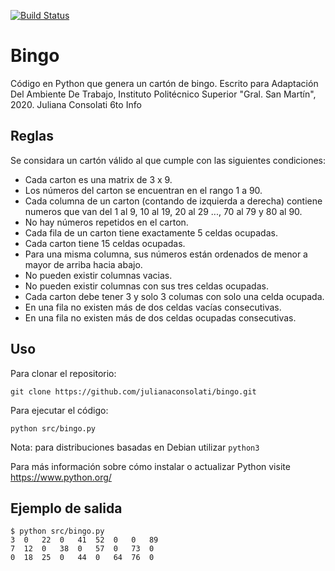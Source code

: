[![Build Status](https://travis-ci.com/julianaconsolati/bingo.svg?branch=master)](https://travis-ci.com/julianaconsolati/bingo)
# Bingo
Código en Python que genera un cartón de bingo.
Escrito para Adaptación Del Ambiente De Trabajo, Instituto Politécnico Superior "Gral. San Martín", 2020.
Juliana Consolati 6to Info
## Reglas
Se considara un cartón válido al que cumple con las siguientes condiciones:
* Cada carton es una matrix de 3 x 9.
* Los números del carton se encuentran en el rango 1 a 90.
* Cada columna de un carton (contando de izquierda a derecha) contiene numeros que van del 1 al 9, 10 al 19, 20 al 29 ..., 70 al 79 y 80 al 90.
* No hay números repetidos en el carton.
* Cada fila de un carton tiene exactamente 5 celdas ocupadas.
* Cada carton tiene 15 celdas ocupadas.
* Para una misma columna, sus números están ordenados de menor a mayor de arriba hacia abajo.
* No pueden existir columnas vacias.
* No pueden existir columnas con sus tres celdas ocupadas.
* Cada carton debe tener 3 y solo 3 columas con solo una celda ocupada.
* En una fila no existen más de dos celdas vacías consecutivas.
* En una fila no existen más de dos celdas ocupadas consecutivas.

## Uso
Para clonar el repositorio:
```
git clone https://github.com/julianaconsolati/bingo.git
```
Para ejecutar el código:
```
python src/bingo.py
```
Nota: para distribuciones basadas en Debian utilizar `python3`

Para más información sobre cómo instalar o actualizar Python visite https://www.python.org/

## Ejemplo de salida
```
$ python src/bingo.py 
3  0   22  0   41  52  0   0   89
7  12  0   38  0   57  0   73  0
0  18  25  0   44  0   64  76  0

```
